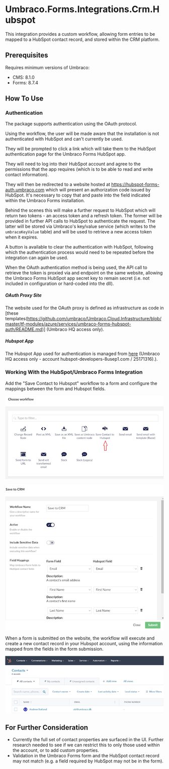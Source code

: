# Umbraco.Forms.Integrations.Crm.Hubspot

This integration provides a custom workflow, allowing form entries to be mapped to a HubSpot contact record, and stored within the CRM platform.

## Prerequisites

Requires minimum versions of Umbraco:

- CMS: 8.1.0
- Forms: 8.7.4

## How To Use

### Authentication

The package supports authentication using the OAuth protocol.

Using the workflow, the user will be made aware that the installation is not authenticated with HubSpot and can't currently be used.

They will be prompted to click a link which will take them to the HubSpot authentication page for the Umbraco Forms HubSpot app.

They will need to log into their HubSpot account and agree to the permissions that the app requires (which is to be able to read and write contact information).

They will then be redirected to a website hosted at https://hubspot-forms-auth.umbraco.com which will present an authorization code issued by HubSpot. It's necessary to copy that and paste into the field indicated within the Umbraco Forms installation.

Behind the scenes this will make a further request to HubSpot which will return two tokens - an access token and a refresh token.  The former will be provided in further API calls to HubSpot to authenticate the request.  The latter will be stored via Umbraco's key/value service (which writes to the `umbracoKeyValue` table) and will be used to retrieve a new access token when it expires.

A button is available to clear the authentication with HubSpot, following which the authentication process would need to be repeated before the integration can again be used.

When the OAuth authentication method is being used, the API call to retrieve the token is proxied via and endpoint on the same website, allowing the Umbraco Forms HubSpot app secret key to remain secret (i.e. not included in configuration or hard-coded into the dll).

##### OAuth Proxy Site

The website used for the OAuth proxy is defined as infrastructure as code in [these templates(https://github.com/umbraco/Umbraco.Cloud.Infrastructure/blob/master/tf-modules/azure/services/umbraco-forms-hubspot-auth/README.md)] (Umbraco HQ access only).

##### Hubspot App

The Hubspot App used for authentication is managed from [here](https://app-eu1.hubspot.com/developer/25171316/application/457256) (Umbraco HQ access only - account hubspot-developers-8usep1.com / 25171316).).

### Working With the HubSpot/Umbraco Forms Integration

Add the "Save Contact to Hubspot" workflow to a form and configure the mappings between the form and Hubspot fields.

![Select the HubSpot workflow](./img/select-workflow.png)

![Defining mappings](./img/mapping.png)

When a form is submitted on the website, the workflow will execute and create a new contact record in your Hubspot account, using the information mapped from the fields in the form submission.

![Hubspot contacts](./img/hubspot-contacts.png)

## For Further Consideration

- Currently the full set of contact properties are surfaced in the UI.  Further research needed to see if we can restrict this to only those used within the account, or to add custom properties.
- Validation in the Umbraco Forms form and the HubSpot contact record may not match (e.g. a field required by HubSpot may not be in the form).
